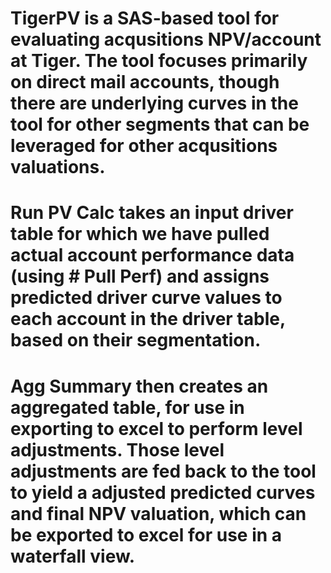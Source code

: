 # TigerPV is a SAS-based tool for evaluating acqusitions NPV/account at Tiger. The tool focuses primarily on direct mail accounts, though there are underlying curves in the tool for other segments that can be leveraged for other acqusitions valuations.

# Run PV Calc takes an input driver table for which we have pulled actual account performance data (using # Pull Perf) and assigns predicted driver curve values to each account in the driver table, based on their segmentation.

# Agg Summary then creates an aggregated table, for use in exporting to excel to perform level adjustments. Those level adjustments are fed back to the tool to yield a adjusted predicted curves and final NPV valuation, which can be exported to excel for use in a waterfall view.
